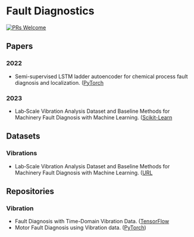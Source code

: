 # Fault Diagnostics

[![PRs Welcome](https://img.shields.io/badge/PRs-welcome-brightgreen.svg?style=flat-square)](http://makeapullrequest.com)

## Papers


### 2022
* Semi-supervised LSTM ladder autoencoder for chemical process fault diagnosis and localization. ([PyTorch](https://github.com/zsy0016/ladder)

### 2023
* Lab‑Scale Vibration Analysis Dataset and Baseline Methods for Machinery Fault Diagnosis with Machine Learning. ([Scikit-Learn](https://github.com/bagustris/VBL-VA001)



## Datasets

### Vibrations
* Lab‑Scale Vibration Analysis Dataset and Baseline Methods for Machinery Fault Diagnosis with Machine Learning. ([URL](https://zenodo.org/records/7006575#.Y5wlTafP2og)


## Repositories

### Vibration
* Fault Diagnosis with Time-Domain Vibration Data. ([TensorFlow](https://github.com/melli0505/TCN-LSTM)
* Motor Fault Diagnosis using Vibration data. ([PyTorch](https://github.com/melli0505/Anomaly_Detection))
